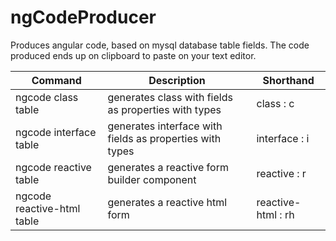 # ngCodeProducer

Produces angular code, based on mysql database table fields.
The code produced ends up on clipboard to paste on your text editor.

| Command                    | Description                                              | Shorthand          |
| -------------------------- | -------------------------------------------------------- | ------------------ |
| ngcode class table         | generates class with fields as properties with types     | class : c          |
| ngcode interface table     | generates interface with fields as properties with types | interface : i      |
| ngcode reactive table      | generates a reactive form builder component              | reactive : r       |
| ngcode reactive-html table | generates a reactive html form                           | reactive-html : rh |
